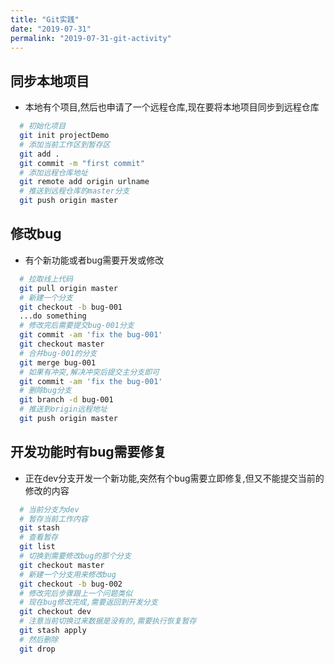 ```yaml
---
title: "Git实践"
date: "2019-07-31"
permalink: "2019-07-31-git-activity"
---
```


## 同步本地项目
- 本地有个项目,然后也申请了一个远程仓库,现在要将本地项目同步到远程仓库
``` bash
  # 初始化项目
  git init projectDemo
  # 添加当前工作区到暂存区
  git add .
  git commit -m "first commit"
  # 添加远程仓库地址
  git remote add origin urlname
  # 推送到远程仓库的master分支
  git push origin master
```
## 修改bug
- 有个新功能或者bug需要开发或修改
``` bash
  # 拉取线上代码
  git pull origin master
  # 新建一个分支
  git checkout -b bug-001
  ...do something
  # 修改完后需要提交bug-001分支
  git commit -am 'fix the bug-001'
  git checkout master
  # 合并bug-001的分支
  git merge bug-001
  # 如果有冲突,解决冲突后提交主分支即可
  git commit -am 'fix the bug-001'
  # 删除bug分支
  git branch -d bug-001
  # 推送到origin远程地址
  git push origin master
```
## 开发功能时有bug需要修复
- 正在dev分支开发一个新功能,突然有个bug需要立即修复,但又不能提交当前的修改的内容
``` bash
  # 当前分支为dev
  # 暂存当前工作内容
  git stash
  # 查看暂存
  git list
  # 切换到需要修改bug的那个分支
  git checkout master
  # 新建一个分支用来修改bug
  git checkout -b bug-002
  # 修改完后步骤跟上一个问题类似
  # 现在bug修改完成,需要返回到开发分支
  git checkout dev
  # 注意当前切换过来数据是没有的,需要执行恢复暂存
  git stash apply
  # 然后删除
  git drop
```
